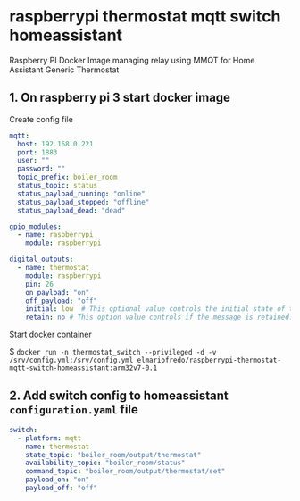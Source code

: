 # raspberrypi thermostat mqtt switch homeassistant

 Raspberry PI Docker Image managing relay using MMQT for Home Assistant Generic Thermostat


## 1. On raspberry pi 3 start docker image 

Create config file

```yaml
mqtt:
  host: 192.168.0.221
  port: 1883
  user: ""
  password: ""
  topic_prefix: boiler_room
  status_topic: status
  status_payload_running: "online" 
  status_payload_stopped: "offline" 
  status_payload_dead: "dead"

gpio_modules:
  - name: raspberrypi
    module: raspberrypi

digital_outputs:
  - name: thermostat
    module: raspberrypi
    pin: 26
    on_payload: "on"
    off_payload: "off"
    initial: low  # This optional value controls the initial state of the pin before receipt of any messages from MQTT. Valid options are 'low' and 'high'.
    retain: no # This option value controls if the message is retained. Default is no.
```

Start docker container

$ `docker run -n thermostat_switch --privileged -d -v /srv/config.yml:/srv/config.yml elmariofredo/raspberrypi-thermostat-mqtt-switch-homeassistant:arm32v7-0.1`

## 2. Add switch config to homeassistant `configuration.yaml` file

```yaml
switch:
  - platform: mqtt
    name: thermostat
    state_topic: "boiler_room/output/thermostat"
    availability_topic: "boiler_room/status"
    command_topic: "boiler_room/output/thermostat/set"
    payload_on: "on"
    payload_off: "off"
```
